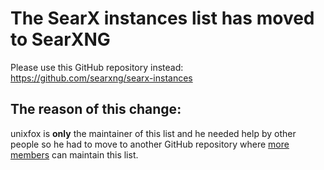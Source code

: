 # The SearX instances list has moved to SearXNG
Please use this GitHub repository instead: https://github.com/searxng/searx-instances

## The reason of this change:
unixfox is **only** the maintainer of this list and he needed help by other people so he had to move to another GitHub repository where [more members](https://github.com/orgs/searxng/people) can maintain this list.